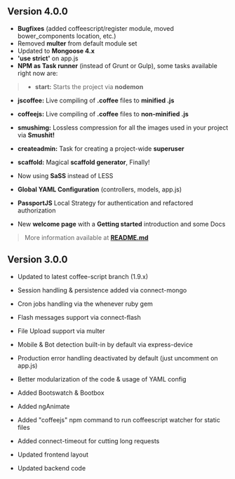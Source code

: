 ## Version 4.0.0

- **Bugfixes** (added coffeescript/register module, moved bower_components location, etc.)
- Removed **multer** from default module set
- Updated to **Mongoose 4.x**  
- **'use strict'** on app.js
- **NPM as Task runner** (instead of Grunt or Gulp), some tasks available right now are:

> - **start:** Starts the project via **nodemon**
- **jscoffee:** Live compiling of **.coffee** files to **minified .js**
- **coffeejs:** Live compiling of **.coffee** files to **non-minified .js**
- **smushimg:** Lossless compression for all the images used in your project via **Smushit!**
- **createadmin:** Task for creating a project-wide **superuser**
- **scaffold:** Magical **scaffold generator**, Finally!

- Now using **SaSS** instead of LESS
- **Global YAML Configuration** (controllers, models, app.js)
- **PassportJS** Local Strategy for authentication and refactored authorization
- New **welcome page** with a **Getting started** introduction and some Docs

> More information available at [**README.md**][1]

## Version 3.0.0

- Updated to latest coffee-script branch (1.9.x)
- Session handling & persistence added via connect-mongo
- Cron jobs handling via the whenever ruby gem
- Flash messages support via connect-flash
- File Upload support via multer
- Mobile & Bot detection built-in by default via express-device
- Production error handling deactivated by default (just uncomment on app.js)
- Better modularization of the code & usage of YAML config
- Added Bootswatch & Bootbox
- Added ngAnimate
- Added "coffeejs" npm command to run coffeescript watcher for static files
- Added connect-timeout for cutting long requests
- Updated frontend layout
- Updated backend code


  [1]: https://github.com/Jmlevick/mean-boilerplate/blob/master/README.md
